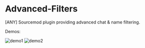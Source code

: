 # Advanced-Filters
[ANY] Sourcemod plugin providing advanced chat &amp; name filtering.

Demos:

![demo1](https://user-images.githubusercontent.com/60251887/129568045-c17d9722-04b8-456b-b0b2-be3f551e8321.png) ![demo2](https://user-images.githubusercontent.com/60251887/129568056-24920fa8-727c-470c-9bbf-1292657ef27a.png)

